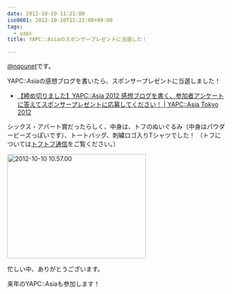 ```yaml
---
date: 2012-10-10 11:21:00
iso8601: 2012-10-10T11:21:00+09:00
tags:
  - yapc
title: YAPC::Asiaのスポンサープレゼントに当選した！

---
```


<p><a href="https://twitter.com/nqounet">@nqounet</a>です。</p> <p>YAPC::Asiaの感想ブログを書いたら、スポンサープレゼントに当選しました！</p> <ul><li><a href="http://yapcasia.org/2012/news/yapcasia-2012-present.html">【締め切りました】YAPC::Asia 2012 感想ブログを書く、参加者アンケートに答えてスポンサープレゼントに応募してください！ | YAPC::Asia Tokyo 2012</a></li></ul><p>シックス・アパート賞だったらしく、中身は、トフのぬいぐるみ（中身はパウダービーズっぽいです）、トートバッグ、刺繍ロゴ入りTシャツでした！ （トフについては<a href="http://blog.sixapart.jp/cat1289/">トフトフ通信</a>をご覧ください。）</p> <p><a href="http://www.flickr.com/photos/33967289@N07/8072744934/" title="2012-10-10 10.57.00 by nqou.net, on Flickr"><img src="http://farm9.staticflickr.com/8036/8072744934_573cac2b51_n.jpg" width="320" height="240" alt="2012-10-10 10.57.00"></a></p> <p>忙しい中、ありがとうございます。</p> <p>来年のYAPC::Asiaも参加します！</p>    	
